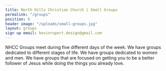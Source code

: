 ```yaml
---
title: North Hills Christian Church | Small Groups
permalink: "/groups"
position: 6
header image: "/uploads/small-groups.jpg"
layout: groups
sign up email: kevinrupert.design@gmail.com
---
```


NHCC Groups meet during five different days of the week. We have groups dedicated to different stages of life. We have groups dedicated to women and men. We have groups that are focused on getting you to be a better follower of Jesus while doing the things you already love.
